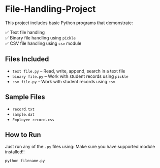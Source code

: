 # File-Handling-Project

This project includes basic Python programs that demonstrate:

✅ Text file handling  
✅ Binary file handling using `pickle`  
✅ CSV file handling using `csv` module

## Files Included
- `text file.py` – Read, write, append, search in a text file
- `binary file.py` – Work with student records using `pickle`
- `csv file.py` – Work with student records using `csv`

## Sample Files
- `record.txt`
- `sample.dat`
- `Employee record.csv`

## How to Run
Just run any of the `.py` files using:
Make sure you have supported module installed!!

```bash
python filename.py

